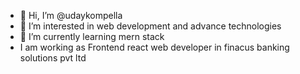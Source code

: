 - 👋 Hi, I’m @udaykompella
- 👀 I’m interested in web development and advance technologies
- 🌱 I’m currently learning mern stack
- I am working as Frontend react web developer in finacus banking solutions pvt ltd

<!---
udaykompella/udaykompella is a ✨ special ✨ repository because its `README.md` (this file) appears on your GitHub profile.
You can click the Preview link to take a look at your changes.
--->
